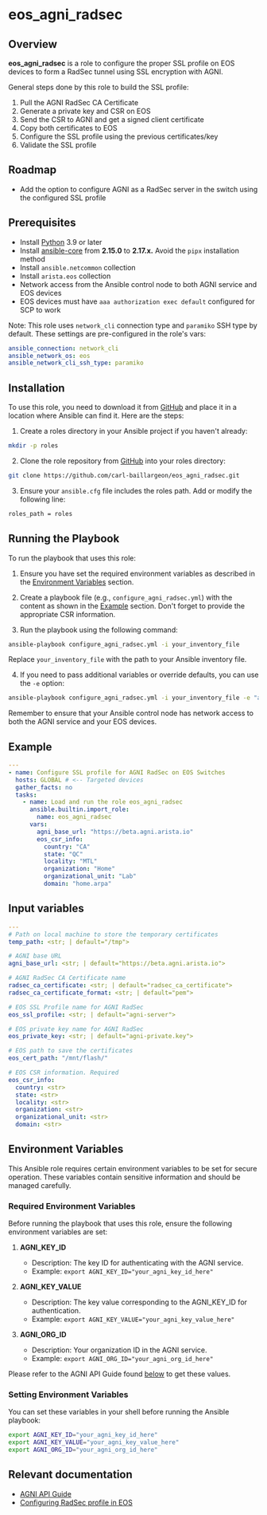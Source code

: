 # eos_agni_radsec

## Overview

**eos_agni_radsec** is a role to configure the proper SSL profile on EOS devices to form a RadSec tunnel using SSL encryption with AGNI.

General steps done by this role to build the SSL profile:

1. Pull the AGNI RadSec CA Certificate 
2. Generate a private key and CSR on EOS
3. Send the CSR to AGNI and get a signed client certificate
4. Copy both certificates to EOS
5. Configure the SSL profile using the previous certificates/key
6. Validate the SSL profile

## Roadmap

- Add the option to configure AGNI as a RadSec server in the switch using the configured SSL profile

## Prerequisites

- Install [Python](https://www.python.org/downloads/) 3.9 or later
- Install [ansible-core](https://docs.ansible.com/ansible/latest/installation_guide/intro_installation.html) from **2.15.0** to **2.17.x.** Avoid the `pipx` installation method
- Install `ansible.netcommon` collection
- Install `arista.eos` collection
- Network access from the Ansible control node to both AGNI service and EOS devices
- EOS devices must have `aaa authorization exec default` configured for SCP to work

Note: This role uses `network_cli` connection type and `paramiko` SSH type by default. These settings are pre-configured in the role's vars:
```yaml
ansible_connection: network_cli
ansible_network_os: eos
ansible_network_cli_ssh_type: paramiko
```

## Installation
To use this role, you need to download it from [GitHub](https://github.com/carl-baillargeon/eos_agni_radsec) and place it in a location where Ansible can find it. Here are the steps:

1. Create a roles directory in your Ansible project if you haven't already:
```bash
mkdir -p roles
```
2. Clone the role repository from [GitHub](https://github.com/carl-baillargeon/eos_agni_radsec) into your roles directory:
```bash
git clone https://github.com/carl-baillargeon/eos_agni_radsec.git
```
3. Ensure your `ansible.cfg` file includes the roles path. Add or modify the following line:
```bash
roles_path = roles
```

## Running the Playbook

To run the playbook that uses this role:

1. Ensure you have set the required environment variables as described in the [Environment Variables](#environment-variables) section.

2. Create a playbook file (e.g., `configure_agni_radsec.yml`) with the content as shown in the [Example](#example) section. Don't forget to provide the appropriate CSR information.

3. Run the playbook using the following command:
```bash
ansible-playbook configure_agni_radsec.yml -i your_inventory_file
```
Replace `your_inventory_file` with the path to your Ansible inventory file.

4. If you need to pass additional variables or override defaults, you can use the `-e` option:
```bash
ansible-playbook configure_agni_radsec.yml -i your_inventory_file -e "agni_base_url=https://your-agni-url.com"
```
Remember to ensure that your Ansible control node has network access to both the AGNI service and your EOS devices.

## Example

```yaml title="configure_agni_radsec.yml"
---
- name: Configure SSL profile for AGNI RadSec on EOS Switches
  hosts: GLOBAL # <-- Targeted devices
  gather_facts: no
  tasks:
    - name: Load and run the role eos_agni_radsec
      ansible.builtin.import_role:
        name: eos_agni_radsec
      vars:
        agni_base_url: "https://beta.agni.arista.io"
        eos_csr_info:
          country: "CA"
          state: "QC"
          locality: "MTL"
          organization: "Home"
          organizational_unit: "Lab"
          domain: "home.arpa"
```

## Input variables

```yaml
---
# Path on local machine to store the temporary certificates
temp_path: <str; | default="/tmp">

# AGNI base URL
agni_base_url: <str; | default="https://beta.agni.arista.io">

# AGNI RadSec CA Certificate name
radsec_ca_certificate: <str; | default="radsec_ca_certificate">
radsec_ca_certificate_format: <str; | default="pem">

# EOS SSL Profile name for AGNI RadSec
eos_ssl_profile: <str; | default="agni-server">

# EOS private key name for AGNI RadSec
eos_private_key: <str; | default="agni-private.key">

# EOS path to save the certificates
eos_cert_path: "/mnt/flash/"

# EOS CSR information. Required
eos_csr_info:
  country: <str>
  state: <str>
  locality: <str>
  organization: <str>
  organizational_unit: <str>
  domain: <str>
```
## Environment Variables

This Ansible role requires certain environment variables to be set for secure operation. These variables contain sensitive information and should be managed carefully.

### Required Environment Variables

Before running the playbook that uses this role, ensure the following environment variables are set:

1. **AGNI_KEY_ID**
   - Description: The key ID for authenticating with the AGNI service.
   - Example: `export AGNI_KEY_ID="your_agni_key_id_here"`

2. **AGNI_KEY_VALUE**
   - Description: The key value corresponding to the AGNI_KEY_ID for authentication.
   - Example: `export AGNI_KEY_VALUE="your_agni_key_value_here"`

3. **AGNI_ORG_ID**
   - Description: Your organization ID in the AGNI service.
   - Example: `export AGNI_ORG_ID="your_agni_org_id_here"`

Please refer to the AGNI API Guide found [below](#relevant-documentation) to get these values.

### Setting Environment Variables

You can set these variables in your shell before running the Ansible playbook:

```bash
export AGNI_KEY_ID="your_agni_key_id_here"
export AGNI_KEY_VALUE="your_agni_key_value_here"
export AGNI_ORG_ID="your_agni_org_id_here"
```

## Relevant documentation

- [AGNI API Guide](https://www.arista.com/assets/data/pdf/user-manual/um-books/AGNI-API-Guide.pdf)
- [Configuring RadSec profile in EOS](https://arista.my.site.com/AristaCommunity/s/article/Configuring-RadSec-profile-in-EOS)



